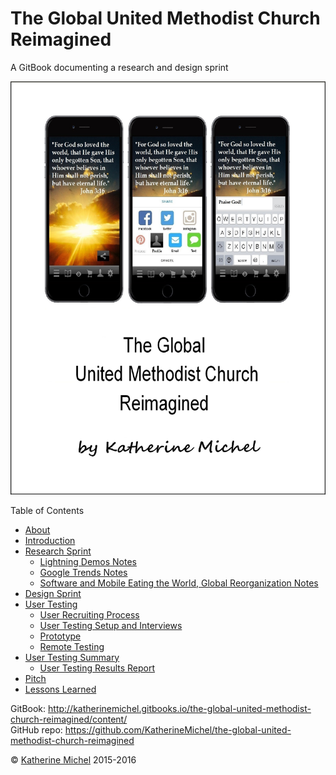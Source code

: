 # The Global United Methodist Church Reimagined

A GitBook documenting a research and design sprint

![](cover.jpg)

Table of Contents
* [About](README.md)
* [Introduction](introduction.md)
* [Research Sprint](research-sprint/research-sprint.md)
   * [Lightning Demos Notes](research-sprint/lightning-demos-notes.md)
   * [Google Trends Notes](research-sprint/google-trends-notes.md)
   * [Software and Mobile Eating the World, Global Reorganization Notes](research-sprint/software-and-mobile-eating-the-world,-global-reorganization-notes.md)
* [Design Sprint](design-sprint/design-sprint.md)
* [User Testing](user-testing/user-testing.md)
   * [User Recruiting Process](user-testing/user-recruiting-process.md)
   * [User Testing Setup and Interviews](user-testing/user-testing-setup-and-interviews.md)
   * [Prototype](prototype/prototype.md)
   * [Remote Testing](user-testing/remote-testing.md)
* [User Testing Summary](user-testing/user-testing-summary.md)
   * [User Testing Results Report](user-testing/user-testing-results-report.md)
* [Pitch](pitch/pitch.md)
* [Lessons Learned](lessons-learned.md)
 
GitBook: http://katherinemichel.gitbooks.io/the-global-united-methodist-church-reimagined/content/
<br> 
GitHub repo: https://github.com/KatherineMichel/the-global-united-methodist-church-reimagined

© [Katherine Michel](https://twitter.com/katimichel) 2015-2016

